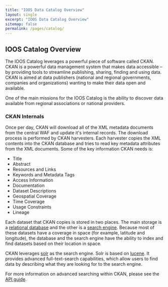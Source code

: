 ```yaml
---
title: "IOOS Data Catalog Overview"
layout: single
excerpt: "IOOS Data Catalog Overview"
sitemap: false
permalink: /pages/catalog/
---
```

## IOOS Catalog Overview ##

The IOOS Catalog leverages a powerful piece of software called CKAN. CKAN is a
powerful data management system that makes data accessible – by providing tools
to streamline publishing, sharing, finding and using data. CKAN is aimed at
data publishers (national and regional governments, companies and
organizations) wanting to make their data open and available.

One of the main missions for the IOOS Catalog is the ability to discover data
available from regional associations or national providers. 


### CKAN Internals ####

Once per day, CKAN will download all of the XML metadata documents from the
central WAF and update it's internal records. The download process is performed
by CKAN harvesters. Each harvester copies the XML contents into the CKAN
database and tries to read key metadata attributes from the XML documents. Some
of the key information CKAN needs is:

- Title
- Abstract
- Resources and Links
- Keywords and Metadata Tags
- Access Information
- Documentation
- Dataset Descriptions
- Geospatial Coverage
- Time Coverage
- Usage Constraints
- Lineage

Each dataset that CKAN copies is stored in two places. The main storage is a
[relational database](http://www.postgis.net/) and the other is a 
[search engine](https://lucene.apache.org/solr/). Because most of these
datasets have a coverage in space (for example, latitude and longitude), the
database and the search engine have the ability to index and find datasets
based on their location in space.

CKAN leverages [solr](https://lucene.apache.org/solr/) as the search engine.
Solr is based on [lucene](https://en.wikipedia.org/wiki/Lucene). It provides
advanced full-text-search capabilities, which allow users to find data by
describing what they are looking for to the search engine.

For more information on advanced searching within CKAN, please see the 
[API guide](http://docs.ckan.org/en/latest/api/index.html). 

